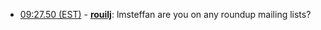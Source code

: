* <a href="#09:27.50" id="09:27.50">09:27.50 (EST)</a> - __[rouilj](https://github.com/rouilj)__: lmsteffan are you on any roundup mailing lists?
